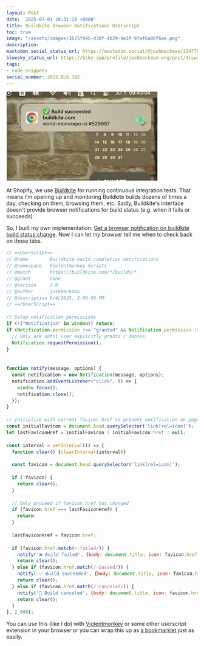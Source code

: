 ```yaml
---
layout: Post
date: '2025-07-01 16:31:19 +0000'
title: Buildkite Browser Notifications Userscript
toc: true
image: "/assets/images/3675f995-d38f-4b29-9e3f-97af6a80f6ae.png"
description:
mastodon_social_status_url: https://mastodon.social/@joshbeckman/114779202830676305
bluesky_status_url: https://bsky.app/profile/joshbeckman.org/post/3lswammnyxq2v
tags:
- code-snippets
serial_number: 2025.BLG.102
---
```

<img width="398" alt="buildkite notification example" src="/assets/images/3675f995-d38f-4b29-9e3f-97af6a80f6ae.png" />

At Shopify, we use [Buildkite](http://buildkite.com/) for running continuous integration tests. That means I'm opening up and monitoring Buildkite builds dozens of times a day, checking on them, browsing them, etc. Sadly, Buildkite's interface doesn't provide browser notifications for build status (e.g. when it fails or succeeds).

So, I built my own implementation: [Get a browser notification on buildkite build status change](https://gist.github.com/joshbeckman/d4eb63983519a198595ca63df4a287df). Now I can let my browser tell me when to check back on those tabs.

```js
// ==UserScript==
// @name        Buildkite build completion notifications
// @namespace   Violentmonkey Scripts
// @match       https://buildkite.com/*/builds/*
// @grant       none
// @version     2.0
// @author      joshbeckman
// @description 6/4/2025, 2:09:56 PM
// ==/UserScript==

// Setup notification permissions
if (!("Notification" in window)) return;
if (Notification.permission !== "granted" && Notification.permission !== "denied") {
  // Only ask until user explicitly grants / denies
  Notification.requestPermission();
}


function notify(message, options) {
  const notification = new Notification(message, options);
  notification.addEventListener("click", () => {
    window.focus();
    notification.close();
  });
}

// Initialize with current favicon href to prevent notification on page load
const initialFavicon = document.head.querySelector('link[rel=icon]');
let lastFaviconHref = initialFavicon ? initialFavicon.href : null;

const interval = setInterval(() => {
  function clear() {clearInterval(interval)}

  const favicon = document.head.querySelector('link[rel=icon]');

  if (!favicon) {
    return clear();
  }

  // Only proceed if favicon href has changed
  if (favicon.href === lastFaviconHref) {
    return;
  }

  lastFaviconHref = favicon.href;

  if (favicon.href.match(/-failed/)) {
    notify('❌ Build failed', {body: document.title, icon: favicon.href});
    return clear();
  } else if (favicon.href.match(/-passed/)) {
    notify('✅ Build succeeded', {body: document.title, icon: favicon.href});
    return clear();
  } else if (favicon.href.match(/-canceled/)) {
    notify('🛑 Build canceled', {body: document.title, icon: favicon.href});
    return clear();
  }
}, 2_000);
```

You can use this (like I do) with [Violentmonkey](https://violentmonkey.github.io/) or some other userscript extension in your browser or you can wrap this up as [a bookmarklet](https://www.joshbeckman.org/blog/my-bookmarks-are-all-bookmarklets) just as easily.
